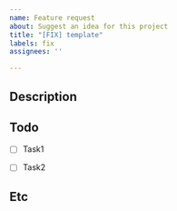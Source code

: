 ```yaml
---
name: Feature request
about: Suggest an idea for this project
title: "[FIX] template"
labels: fix
assignees: ''

---
```


## Description

## Todo

- [ ] Task1
- [ ] Task2


## Etc
